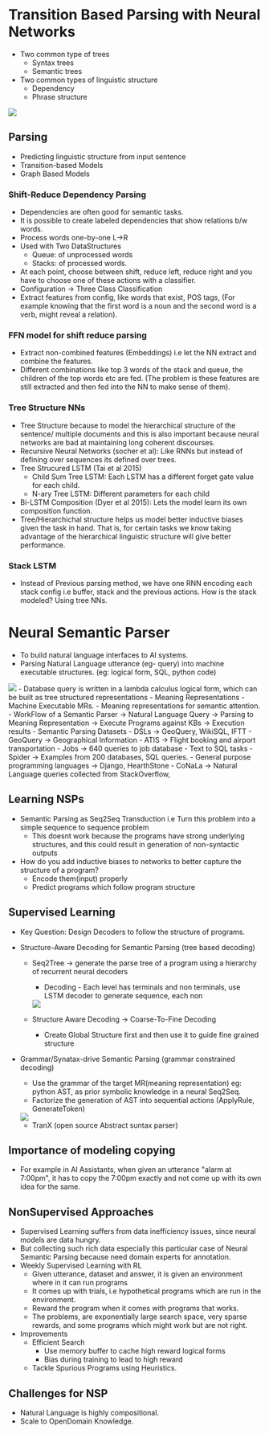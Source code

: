 # Transition Based Parsing with Neural Networks
- Two common type of trees
    - Syntax trees
    - Semantic trees
- Two common types of linguistic structure 
    - Dependency
    - Phrase structure
<img src='./images/Lecture12/LST.jpg'>

## Parsing
- Predicting linguistic structure from input sentence
- Transition-based Models
- Graph Based Models

### Shift-Reduce Dependency Parsing
- Dependencies are often good for semantic tasks.
- It is possible to create labeled dependencies that show relations b/w words. 
- Process words one-by-one L->R
- Used with Two DataStructures 
    - Queue: of unprocessed words
    - Stacks: of processed words.
- At each point, choose between shift, reduce left, reduce right and you have to choose one of these actions with a classifier.
- Configuration -> Three Class Classification
- Extract features from config, like words that exist, POS tags, (For example knowing that the first word is a noun and the second word is a verb, might reveal a relation).

### FFN model for shift reduce parsing
- Extract non-combined features (Embeddings) i.e let the NN extract and combine the features.
- Different combinations like top 3 words of the stack and queue, the children of the top words etc are fed. (The problem is these features are still extracted and then fed into the NN to make sense of them).

### Tree Structure NNs
- Tree Structure because to model the hierarchical structure of the sentence/ multiple documents and this is also important because neural networks are bad at maintaining long coherent discourses.
- Recursive Neural Networks (socher et al): Like RNNs but instead of defining over sequences its defined over trees.
- Tree Strucured LSTM (Tai et al 2015)
    - Child Sum Tree LSTM: Each LSTM has a different forget gate value for each child.
    - N-ary Tree LSTM: Different parameters for each child
- Bi-LSTM Composition (Dyer et al 2015): Lets the model learn its own composition function.
- Tree/Hierarchichal structure helps us model better inductive biases given the task in hand. That is, for certain tasks we know taking advantage of the hierarchical linguistic structure will give better performance.

### Stack LSTM
- Instead of Previous parsing method, we have one RNN encoding each stack config i.e buffer, stack and the previous actions. How is the stack modeled? Using tree NNs.

# Neural Semantic Parser
- To build natural language interfaces to AI systems.
- Parsing Natural Language utterance (eg- query) into machine executable structures. (eg: logical form, SQL, python code)
<img src='./images/Lecture12/NSP.jpg'>
- Database query is written in a lambda calculus logical form, which can be built as tree structured representations
- Meaning Representations
    - Machine Executable MRs.
    - Meaning representations for semantic attention.
- WorkFlow of a Semantic Parser -> Natural Language Query -> Parsing to Meaning Representation -> Execute Programs against KBs -> Execution results
- Semantic Parsing Datasets 
    - DSLs -> GeoQuery, WikiSQL, IFTT
        - GeoQuery -> Geographical Information
        - ATIS -> Flight booking and airport transportation
        - Jobs -> 640 queries to job database
        - Text to SQL tasks 
            - Spider -> Examples from 200 databases, SQL queries.
    - General purpose programming languages -> Django, HearthStone
        - CoNaLa -> Natural Language queries collected from StackOverflow, 
    
## Learning NSPs
- Semantic Parsing as Seq2Seq Transduction i.e Turn this problem into a simple sequence to sequence problem
    - This doesnt work because the programs have strong underlying structures, and this could result in generation of non-syntactic outputs
- How do you add inductive biases to networks to better capture the structure of a program?
    - Encode them(input) properly
    - Predict programs which follow program structure

## Supervised Learning 
- Key Question: Design Decoders to follow the structure of programs.
- Structure-Aware Decoding for Semantic Parsing (tree based decoding)
    - Seq2Tree -> generate the parse tree of a program using a hierarchy of recurrent neural decoders
        - Decoding - Each level has terminals and non terminals, use LSTM decoder to generate sequence, each non
      <img src='./images/Lecture12/SAD.jpg'>  

    - Structure Aware Decoding -> Coarse-To-Fine Decoding   
        - Create Global Structure first and then use it to guide fine grained structure

- Grammar/Synatax-drive Semantic Parsing (grammar constrained decoding)
    - Use the grammar of the target MR(meaning representation) eg: python AST, as prior symbolic knowledge in a neural Seq2Seq.
    - Factorize the generation of AST into sequential actions (ApplyRule, GenerateToken)
    <img src='./images/Lecture12/GSP.jpg'>
    
    - TranX (open source Abstract suntax parser)

## Importance of modeling copying 
- For example in AI Assistants, when given an utterance "alarm at 7:00pm", it has to copy the 7:00pm exactly and not come up with its own idea for the same.


## NonSupervised Approaches
- Supervised Learning suffers from data inefficiency issues, since neural models are data hungry.
- But collecting such rich data especially this particular case of Neural Semantic Parsing because need domain experts for annotation.
- Weekly Supervised Learning with RL 
    - Given utterance, dataset and answer, it is given an environment where in it can run programs
    - It comes up with trials, i.e hypothetical programs which are run in the environment.
    - Reward the program when it comes with programs that works.
    - The problems, are exponentially large search space, very sparse rewards, and some programs which might work but are not right.
- Improvements
    - Efficient Search
        - Use memory buffer to cache high reward logical forms
        - Bias during training to lead to high reward
    - Tackle Spurious Programs using Heuristics.

## Challenges for NSP
- Natural Language is highly compositional.
- Scale to OpenDomain Knowledge.